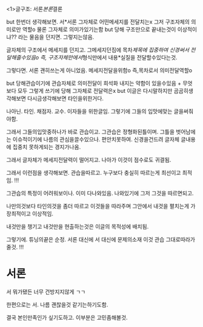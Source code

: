 <1>글구조:
서론*본론*결론

but
한번더 생각해보면.
서*서론
그자체로 어떤메세지를 전달치는x
그저 구조자체의 의미로만 역할o
물론 그자체로 의미가있기는함
but
당해 구조만으로 끝내는것이 이상적이냐??
라는 물음을 던지면.
그렇지는않음.

글자체의 구조에서
메세지를 던지고.
그메세지던짐에
목차*제목에 집중하여
신경써서
전달해줄수있음o
즉,
구조자체만에서*형식만에서
내용*실질을 전달할수있다는것.

그렇다면.
서론
괜히쓰는게 아니었음.
메세지전달을위함o
즉,목차로서 의미전달역할o

but
당해관습이기에
관습자체로 의미전달이
희석화
내지는
약함이 있을수있음
+
무엇보다
모두 그렇게 쓰기에
당해 그자체로 전달력은x
but
이글은
다시말하지만
곰곰히생각해보면
다시금생각해보면
타인을위한거다.

나아닌.
타인.
채점자.
교수.
이자들을 위한글임.
그렇기에
그들의 입맛에맞는 글을써줘야함.

그래서
그들의입맛중하나가
바로
관습이고.
그관습은
정형화된틀이며.
그틀을 벗어남에는
이슈적이기에
나름의 관심을끌수있으나.
편안치못하여.
신경을건드려
글자체
글내용에
집중치 못하게되는 경지가나옴.

그래서
글자체가
메세지전달력이 떨어지고.
나아가 이것이 점수로도 귀결됨.

그래서
이런점을 생각해보면.
관습을따르고.
누구보다
충실히 따르는게
최선이고
최적임. !!!

그관습의 특정이 어려워보이나.
이미 다나와있음.
나와있기에
그저 그것을 따르면되고.

나만의것보다
타인의것을
좀더 따르고
이것들을 따라주며
그안에서
내것을 펼치는게
가장최적이고
이상적임.

내것만을 챙기고
내것만을 현출하는것은
이글의 목적성에 배치됨.

그렇기에.
튜닝의끝은 순정.
서론 대신에 서 대신에
문제의소재
이것
관습 
그대로따라가줄것. !!!

# 서론
서
뭐가됐든
너무 건방지지않게 ㄱㄱ

한편으로는
서.
나름 괜찮을것 같기는하기도함.

결국
본인만족인가 싶기도하고.
이부분은 고민좀해볼것.
